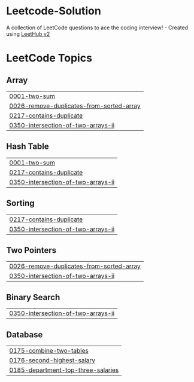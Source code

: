 # Leetcode-Solution
A collection of LeetCode questions to ace the coding interview! - Created using [LeetHub v2](https://github.com/arunbhardwaj/LeetHub-2.0)

<!---LeetCode Topics Start-->
# LeetCode Topics
## Array
|  |
| ------- |
| [0001-two-sum](https://github.com/pooja-169/Leetcode-Solution/tree/master/0001-two-sum) |
| [0026-remove-duplicates-from-sorted-array](https://github.com/pooja-169/Leetcode-Solution/tree/master/0026-remove-duplicates-from-sorted-array) |
| [0217-contains-duplicate](https://github.com/pooja-169/Leetcode-Solution/tree/master/0217-contains-duplicate) |
| [0350-intersection-of-two-arrays-ii](https://github.com/pooja-169/Leetcode-Solution/tree/master/0350-intersection-of-two-arrays-ii) |
## Hash Table
|  |
| ------- |
| [0001-two-sum](https://github.com/pooja-169/Leetcode-Solution/tree/master/0001-two-sum) |
| [0217-contains-duplicate](https://github.com/pooja-169/Leetcode-Solution/tree/master/0217-contains-duplicate) |
| [0350-intersection-of-two-arrays-ii](https://github.com/pooja-169/Leetcode-Solution/tree/master/0350-intersection-of-two-arrays-ii) |
## Sorting
|  |
| ------- |
| [0217-contains-duplicate](https://github.com/pooja-169/Leetcode-Solution/tree/master/0217-contains-duplicate) |
| [0350-intersection-of-two-arrays-ii](https://github.com/pooja-169/Leetcode-Solution/tree/master/0350-intersection-of-two-arrays-ii) |
## Two Pointers
|  |
| ------- |
| [0026-remove-duplicates-from-sorted-array](https://github.com/pooja-169/Leetcode-Solution/tree/master/0026-remove-duplicates-from-sorted-array) |
| [0350-intersection-of-two-arrays-ii](https://github.com/pooja-169/Leetcode-Solution/tree/master/0350-intersection-of-two-arrays-ii) |
## Binary Search
|  |
| ------- |
| [0350-intersection-of-two-arrays-ii](https://github.com/pooja-169/Leetcode-Solution/tree/master/0350-intersection-of-two-arrays-ii) |
## Database
|  |
| ------- |
| [0175-combine-two-tables](https://github.com/pooja-169/Leetcode-Solution/tree/master/0175-combine-two-tables) |
| [0176-second-highest-salary](https://github.com/pooja-169/Leetcode-Solution/tree/master/0176-second-highest-salary) |
| [0185-department-top-three-salaries](https://github.com/pooja-169/Leetcode-Solution/tree/master/0185-department-top-three-salaries) |
<!---LeetCode Topics End-->